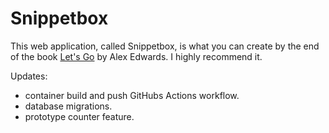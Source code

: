 # Snippetbox

This web application, called Snippetbox, is what you can create by the end of the
book [Let's Go](https://lets-go.alexedwards.net/) by Alex Edwards. I highly recommend it.

Updates:
* container build and push GitHubs Actions workflow.
* database migrations.
* prototype counter feature.